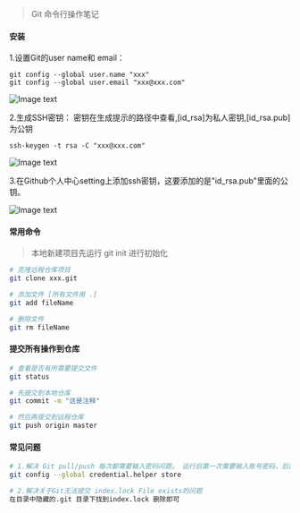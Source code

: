 > Git 命令行操作笔记

#### 安装

1.设置Git的user name和 email：
```
git config --global user.name "xxx"
git config --global user.email "xxx@xxx.com"
```
![Image text](https://raw.githubusercontent.com/Ikarows/git-use.md/master/img/1.png)

2.生成SSH密钥：
密钥在生成提示的路径中查看,[id_rsa]为私人密钥,[id_rsa.pub]为公钥
```
ssh-keygen -t rsa -C "xxx@xxx.com"
```
![Image text](https://raw.githubusercontent.com/Ikarows/git-use.md/master/img/2.png)

3.在Github个人中心setting上添加ssh密钥，这要添加的是"id_rsa.pub"里面的公钥。

![Image text](https://raw.githubusercontent.com/Ikarows/git-use.md/master/img/3.png)


#### 常用命令
>本地新建项目先运行 git init 进行初始化

```bash
# 克隆远程仓库项目
git clone xxx.git

# 添加文件 [所有文件用 .]
git add fileName

# 删除文件
git rm fileName
```

#### 提交所有操作到仓库
```bash
# 查看是否有所需要提交文件
git status

# 先提交到本地仓库
git commit -m "这是注释"

# 然后再提交到远程仓库
git push origin master
```

#### 常见问题
```bash
# 1.解决 Git pull/push 每次都需要输入密码问题， 运行后第一次需要输入账号密码，后面就不需要了.
git config --global credential.helper store

# 2.解决关于Git无法提交 index.lock File exists的问题
在目录中隐藏的.git 目录下找到index.lock 删除即可

```
